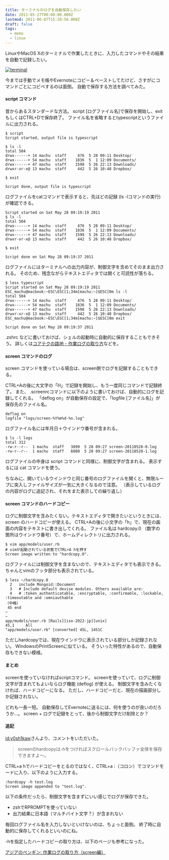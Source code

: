 ```yaml
---
title: ターミナルのログを自動保存したい
date: 2011-05-27T00:00:00.000Z
lastmod: 2011-06-07T15:20:56.000Z
draft: false
tags:
  - memo
  - linux
---
```


LinuxやMacOS Xのターミナルで作業したときに、入力したコマンドやその結果を自動で記録したい。

[![terminal](https://farm3.staticflickr.com/2748/5766099111_fb40a90e0a.jpg "terminal")](http://www.flickr.com/photos/machu/5766099111/)

今までは手動でメモ帳やEvernoteにコピー＆ペーストしてたけど、さすがにコマンドごとにコピペするのは面倒。 自動で保存する方法を調べてみた。

#### script コマンド

昔からあるスタンダードな方法。 script \[ログファイル名]で保存を開始し、exitもしくはCTRL+Dで保存終了。 ファイル名を省略するとtypescriptというファイルに出力される。

```
$ script
Script started, output file is typescript

$ ls -l
total 504
drwx------+ 14 machu  staff     476  5 28 09:11 Desktop/
drwx------+ 54 machu  staff    1836  5  1 12:09 Documents/
drwx------+ 47 machu  staff    1598  5 26 22:13 Downloads/
drwxr-xr-x@ 13 machu  staff     442  5 26 10:48 Dropbox/

$ exit

Script done, output file is typescript
```

ログファイルをcatコマンドで表示すると、先ほどの記録 (ls -lコマンドの実行)が確認できる。

```
Script started on Sat May 28 09:19:19 2011
$ ls -l
total 504
drwx------+ 14 machu  staff     476  5 28 09:11 Desktop/
drwx------+ 54 machu  staff    1836  5  1 12:09 Documents/
drwx------+ 47 machu  staff    1598  5 26 22:13 Downloads/
drwxr-xr-x@ 13 machu  staff     442  5 26 10:48 Dropbox/

$ exit

Script done on Sat May 28 09:19:37 2011
```

ログファイルにはターミナルへの出力内容が、制御文字を含めてそのまま出力される。 そのため、残念ながらテキストエディタでは開くと可読性が落ちる。

```
$ less typescript
Script started on Sat May 28 09:19:19 2011
ESC_machu@macbook:~ESC\ESC[1;34m[machu:~]$ESC[0m ls -l
total 504
drwx------+ 14 machu  staff     476  5 28 09:11 Desktop/
drwx------+ 54 machu  staff    1836  5  1 12:09 Documents/
drwx------+ 47 machu  staff    1598  5 26 22:13 Downloads/
drwxr-xr-x@ 13 machu  staff     442  5 26 10:48 Dropbox/
ESC_machu@macbook:~ESC\ESC[1;34m[machu:~]$ESC[0m exit

Script done on Sat May 28 09:19:37 2011
```

.zshrc などに書いておけば、シェルの起動時に自動的に保存することもできそう。 詳しくは[コアテクの路地 - 作業ログの取り方](http://blog.miraclelinux.com/ctd/2006/08/post_a6c8.html)などを。

#### screen コマンドのログ

screen コマンドを使っている場合は、screen側でログを記録することもできる。

CTRL+Aの後に大文字の「H」で記録を開始し、もう一度同じコマンドで記録終了。 また、 .screenrcコマンドに以下のように書いておけば、自動的にログを記録してくれる。 「deflog on」が自動保存の設定で、「logfile \[ファイル名]」が保存先のファイル名。

```
deflog on
logfile "logs/screen-%Y%m%d-%n.log"
```

ログファイル名には年月日＋ウインドウ番号が含まれる。

```
$ ls -l logs
total 312
-rw-r--r--  1 machu  staff   3899  5 28 09:27 screen-20110528-0.log
-rw-r--r--  1 machu  staff   6089  5 28 09:27 screen-20110528-1.log
```

ログファイルの中身は script コマンドと同様に、制御文字が含まれる。 表示するには cat コマンドを使う。

ちなみに、開いているウインドウと同じ番号のログファイルを開くと、無限ループに突入しファイルサイズが一気に大きくなるので注意。 （表示しているログの内容がログに追記され、それをまた表示しての繰り返し）

#### screen コマンドのハードコピー

ログに制御文字を含みたくない。テキストエディタで開きたいというときには、 screen のハードコピーが使える。 CTRL+Aの後に小文字の「h」で、現在の画面の内容をテキストに書き出してくれる。 ファイル名は hardcopy.0 （数字の箇所はウインドウ番号）で、ホームディレクトリに出力される。

```
$ vim app/models/user.rb
# vimが起動されている状態でCTRL+A hを押す
Screen image written to "hardcopy.0".
```

ログファイルには制御文字を含まないので、テキストエディタでも表示できる。 ちゃんとvimのフッタ部分も表示されている。

```
$ less ~/hardcopy.0
  2   include Mongoid::Document
  3   # Include default devise modules. Others available are:
  4   # :token_authenticatable, :encryptable, :confirmable, :lockable, :timeoutable and :omniauthable
（中略）
 45 end
~
~
app/models/user.rb [Rails][iso-2022-jp][unix]                                                                                                                       45,1     All
"app/models/user.rb" [converted] 45L, 1451C
```

ただしhardcopyでは、現在ウインドウに表示されている部分しか記録されない。 WindowsのPrintScreenに似ている。 そういった特性があるので、自動保存もできない模様。

#### まとめ

screenを使っていなければscriptコマンド。 screenを使っていて、ログに制御文字が含まれてもよいならログ機能 (deflog) が使える。 制御文字を含みたくなければ、ハードコピーになる。 ただし、ハードコピーだと、現在の描画部分しか記録されない。

どれも一長一短。 自動保存してEvernoteに送るには、何を使うのが良いのだろうか…。 screen + ログで記録をとって、後から制御文字だけ削除とか？

#### 追記

[id:y0sh1kaw](http://b.hatena.ne.jp/y0sh1kaw/20110528#bookmark-44311970)さんより、コメントをいただいた。

> screenのhardcopyは-hをつければスクロールバックバッファ全体を保存できますよ〜。

CTRL+a hでハードコピーをとるのではなく、CTRL+a :（コロン）でコマンドモードに入り、以下のように入力する。

```
:hardcopy -h test.log
Screen image appended to "test.log".
```

以下の条件だったら、制御文字を含まずにいい感じでログが保存できた。

* zshでRPROMPTを使っていない
* 出力結果に日本語（マルチバイト文字？）が含まれない

毎回ログファイル名を入力しないといけないのは、ちょっと面倒。 終了時に自動的に保存してくれるといいのにね。

-hを指定したハードコピーの取り方は、以下のページも参考になった。

[アジアのペンギン: 作業ログの取り方（screen編）](http://blog.miraclelinux.com/asianpen/2007/06/screen_793a.html)

